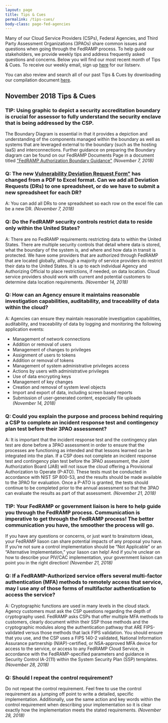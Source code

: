 ```yaml
---
layout: page
title: Tips & Cues
permalink: /tips-cues/
body-class: page-fed-agencies
---
```

Many of our Cloud Service Providers (CSPs), Federal Agencies, and Third Party Assessment Organizations (3PAOs) share common issues and questions when going through the FedRAMP process. To help guide our stakeholders, we provide weekly tips and address frequently asked questions and concerns. Below you will find our most recent month of Tips & Cues. To receive our weekly email, sign up [here](https://public.govdelivery.com/accounts/USGSA/subscriber/new?qsp=USGSA_2224) for our listserv. 

You can also review and search all of our past Tips & Cues by downloading our compilation document <a href="{{site.baseurl}}/assets/resources/documents/FedRAMP_Tips_and_Cues.pdf">here</a>.
<h2>November 2018 Tips & Cues</h2>

<div class="q3">
<h3>TIP: Using graphic to depict a security accreditation boundary is crucial for assessor to fully understand the security enclave that is being addressed by the CSP.</h3>
<p>
The Boundary Diagram is essential in that it provides a depiction and understanding of the components managed within the boundary as well as systems that are leveraged external to the boundary (such as the hosting IaaS) and interconnections. Further guidance on preparing the Boundary diagram can be found on our FedRAMP Documents Page in a document titled <a href="{{site.baseurl}}/assets/resources/documents/CSP_A_FedRAMP_Authorization_Boundary_Guidance.pdf">"FedRAMP Authorization Boundary Guidance"</a>
<em>(November 7, 2018)</em>
</p>
</div>

<div class="q3">
<h3>Q: The new <a href="{{site.baseurl}}/assets/resources/templates/FedRAMP-Vulnerability-Deviation-Request-Form.pdf">Vulnerability Deviation Request Form"</a> has changed from a PDF to Excel format. Can we add all Deviation Requests (DRs) to one spreadsheet, or do we have to submit a new spreadsheet for each DR?</h3>
<p>
A: You can add all DRs to one spreadsheet so each row on the excel file can be a new DR.
<em>(November 7, 2018)</em>
</p>
</div>

<div class="q3">
<h3>Q: Do the FedRAMP security controls restrict data to reside only within the United States?</h3>
<p>
A: There are no FedRAMP requirements restricting data to within the United States. There are multiple security controls that detail where data is stored, what the boundary of the system is, and where and how data in transit is protected. We have some providers that are authorized through FedRAMP that are located globally, although a majority of service providers do restrict their data to the United States. It is up to each individual Agency and Authorizing Official to place restrictions, if needed, on data location. Cloud service providers should work with current and potential customers to determine data location requirements.
<em>(November 14, 2018)</em>
</p>
</div>

<div class="q3">
<h3>Q: How can an Agency ensure it maintains reasonable investigation capabilities, auditability, and traceability of data within the cloud?</h3>
<p>
A: Agencies can ensure they maintain reasonable investigation capabilities, auditability, and traceability of data by logging and monitoring the following application events:
<ul>
<li> Management of network connections</li>
<li> Addition or removal of users</li>
<li> Management of changes to privileges</li>
<li> Assignment of users to tokens</li>
<li> Addition or removal of tokens</li>
<li> Management of system administrative privileges access</li>
<li> Actions by users with administrative privileges</li>
<li> Use of data encrypting keys</li>
<li> Management of key changes</li>
<li> Creation and removal of system level objects</li>
<li> Import and export of data, including screen based reports</li>
<li> Submission of user-generated content, especially file uploads</li>
<em>(November 14, 2018)</em>
 </ul>
</p>
</div>

<div class="q3">
<h3>Q: Could you explain the purpose and process behind requiring a CSP to complete an incident response test and contingency plan test before their 3PAO assessment?</h3>
<p>
A: It is important that the incident response test and the contingency plan test are done before a 3PAO assessment in order to ensure that the processes are functioning as intended and that lessons learned can be integrated into the plan. If a CSP does not complete an incident response test and contingency plan test before the 3PAO assessment, the Joint Authorization Board (JAB) will not issue the cloud offering a Provisional Authorization to Operate (P-ATO). These tests must be conducted in accordance with NIST SP 800-53, and the results should be made available to the 3PAO for evaluation. Once a P-ATO is granted, the tests should continue to be completed prior to the annual assessment so that the 3PAO can evaluate the results as part of that assessment. 
<em>(November 21, 2018)</em>
</p>
</div>

<div class="q3">
<h3>TIP: Your FedRAMP or government liaison is here to help guide you through the FedRAMP process. Communication is imperative to get through the FedRAMP process! The better communication you have, the smoother the process will go. </h3>
<p>
If you have any questions or concerns, or just want to brainstorm ideas, your FedRAMP liason can share potential impacts of any proposal you have. If you’re not sure a control implementation should be “Not Applicable” or an “Alternative Implementation,” your liason can help! And if you’re unclear on how to describe your PIV/CAC implementation, your government liaison can point you in the right direction! 
<em>(November 21, 2018)</em>
</p>
</div>

<div class="q3">
<h3>Q: If a FedRAMP-Authorized service offers several multi-factor authentication (MFA) methods to remotely access that service, may I use any of those forms of multifactor authentication to access the service?</h3>
<p>
A: Cryptographic functions are used in many levels in the cloud stack. Agency customers must ask the CSP questions regarding the depth of cryptography used.
FedRAMP asks CSPs that offer multiple MFA methods to customers, clearly document within their SSP those methods and the cryptographic modules along the authentication pathway that ARE FIPS-validated versus those methods that lack FIPS validation.
You should ensure that you use, and the CSP uses a FIPS 140-2 validated, National Information Assurance partnership (NIAP)-certified, or NSA-approved MFA device for access to the service, or access to any FedRAMP Cloud Service, in accordance with the FedRAMP-specified parameters and guidance in Security Control IA-2(11) within the System Security Plan (SSP) templates. 
 <em>(November 28, 2018)</em>
</p>
</div>

<div class="q3">
<h3>Q: Should I repeat the control requirement?</h3>
<p>
Do not repeat the control requirement. Feel free to use the control requirement as a jumping off point to write a detailed, specific implementation. Additionally, use the same action and key words within the control requirement when describing your implementation so it is clear exactly how the implementation meets the stated requirements. 
 <em>(November 28, 2018)</em>
</p>
</div>
